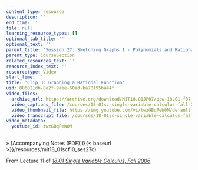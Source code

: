 ```yaml
---
content_type: resource
description: ''
end_time: ''
file: null
learning_resource_types: []
optional_tab_title: ''
optional_text: ''
parent_title: 'Session 27: Sketching Graphs I - Polynomials and Rational Functions'
parent_type: CourseSection
related_resources_text: ''
resource_index_text: ''
resourcetype: Video
start_time: ''
title: 'Clip 3: Graphing a Rational Function'
uid: 886021db-8e2f-9eee-60ad-ba70195ba44f
video_files:
  archive_url: https://archive.org/download/MIT18.01JF07/ocw-18.01-f07-lec11_300k.mp4
  video_captions_file: /courses/18-01sc-single-variable-calculus-fall-2010/d25517adc33a55068927ab75a3461d0b_twzGBqPeW0M.vtt
  video_thumbnail_file: https://img.youtube.com/vi/twzGBqPeW0M/default.jpg
  video_transcript_file: /courses/18-01sc-single-variable-calculus-fall-2010/ce364c79c9795b9dec4c923c6621f433_twzGBqPeW0M.pdf
video_metadata:
  youtube_id: twzGBqPeW0M
---
```


» [Accompanying Notes (PDF)]({{< baseurl >}}/resources/mit18_01scf10_ses27c)

From Lecture 11 of [_18.01 Single Variable Calculus, Fall 2006_](/courses/18-01-single-variable-calculus-fall-2006/pages/video-lectures)